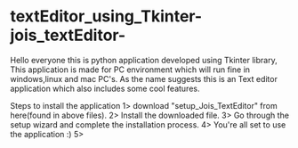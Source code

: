 # textEditor_using_Tkinter-jois_textEditor-
Hello everyone this is python application developed using Tkinter library, This application is made for PC environment which will run fine in windows,linux and mac PC's.
As the name suggests this is an Text editor application which also includes some cool features.

Steps to install the application
1> download "setup_Jois_TextEditor" from here(found in above files).
2> Install the downloaded file. 
3> Go through the setup wizard and complete the installation process.
4> You're all set to use the application :)
5>
